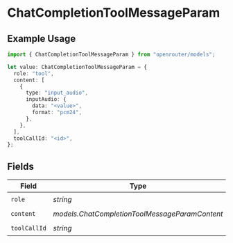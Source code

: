 # ChatCompletionToolMessageParam

## Example Usage

```typescript
import { ChatCompletionToolMessageParam } from "openrouter/models";

let value: ChatCompletionToolMessageParam = {
  role: "tool",
  content: [
    {
      type: "input_audio",
      inputAudio: {
        data: "<value>",
        format: "pcm24",
      },
    },
  ],
  toolCallId: "<id>",
};
```

## Fields

| Field                                          | Type                                           | Required                                       | Description                                    |
| ---------------------------------------------- | ---------------------------------------------- | ---------------------------------------------- | ---------------------------------------------- |
| `role`                                         | *string*                                       | :heavy_check_mark:                             | N/A                                            |
| `content`                                      | *models.ChatCompletionToolMessageParamContent* | :heavy_check_mark:                             | N/A                                            |
| `toolCallId`                                   | *string*                                       | :heavy_check_mark:                             | N/A                                            |